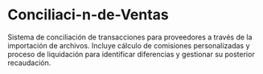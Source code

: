 # Conciliaci-n-de-Ventas
Sistema de conciliación de transacciones para proveedores a través de la importación de archivos. Incluye cálculo de comisiones personalizadas y proceso de liquidación para identificar diferencias y gestionar su posterior recaudación.
